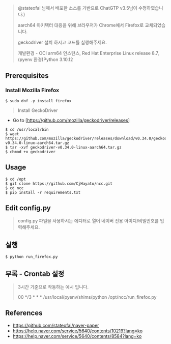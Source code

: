 > @stateofai 님께서 배포한 소스를 기반으로 ChatGTP v3.5님이 수정하였습니다:)
> 
> aarch64 아키텍터 대응을 위해 브라우저가 Chrome에서 Firefox로 교체되었습니다.
> 
> geckodriver 설치 하시고 코드를 실행해주세요.
>
> 개발환경 - 
> OCI arm64 인스턴스, Red Hat Enterprise Linux release 8.7, (pyenv 환경)Python 3.10.12

## Prerequisites
### Install Mozilla Firefox
```
$ sudo dnf -y install firefox
```
> Install GeckoDriver
- Go to [https://github.com/mozilla/geckodriver/releases]

```
$ cd /usr/local/bin
$ wget https://github.com/mozilla/geckodriver/releases/download/v0.34.0/geckodriver-v0.34.0-linux-aarch64.tar.gz
$ tar -xvf geckodriver-v0.34.0-linux-aarch64.tar.gz
$ chmod +x geckodriver
```
## Usage
```
$ cd /opt
$ git clone https://github.com/CjHayato/ncc.git
$ cd ncc
$ pip install -r requirements.txt
```
## Edit config.py
> config.py 파일을 사용하시는 에디터로 열어 네이버 전용 아이디/비밀번호를 입력해주세요.

## 실행
```
$ python run_firefox.py
```
## 부록 - Crontab 설정
> 3시간 기준으로 작동하는 예시 입니다.
>
> 00 */3 * * * /usr/local/pyenv/shims/python /opt/ncc/run_firefox.py

## References
* https://github.com/stateofai/naver-paper
* https://help.naver.com/service/5640/contents/10219?lang=ko
* https://help.naver.com/service/5640/contents/8584?lang=ko
